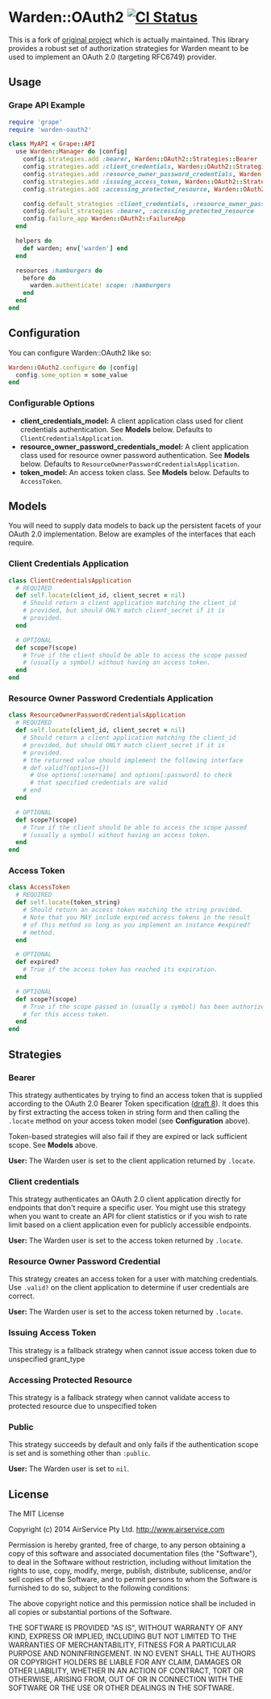 # Warden::OAuth2 [![CI Status](https://secure.travis-ci.org/airservice/warden-oauth2.png)](http://travis-ci.org/airservice/warden-oauth2)

This is a fork of [original project](https://github.com/opperator/warden-oauth2) which is actually maintained.
This library provides a robust set of authorization strategies for
Warden meant to be used to implement an OAuth 2.0 (targeting RFC6749)
provider.

## Usage

### Grape API Example

```ruby
require 'grape'
require 'warden-oauth2'

class MyAPI < Grape::API
  use Warden::Manager do |config|
    config.strategies.add :bearer, Warden::OAuth2::Strategies::Bearer
    config.strategies.add :client_credentials, Warden::OAuth2::Strategies::ClientCredentials
    config.strategies.add :resource_owner_password_credentials, Warden::OAuth2::Strategies::ResourceOwnerPasswordCredentials
    config.strategies.add :issuing_access_token, Warden::OAuth2::Strategies::IssuingAccessToken
    config.strategies.add :accessing_protected_resource, Warden::OAuth2::Strategies::AccessingProtectedResource

    config.default_strategies :client_credentials, :resource_owner_password_credentials, :issuing_access_token
    config.default_strategies :bearer, :accessing_protected_resource
    config.failure_app Warden::OAuth2::FailureApp
  end

  helpers do
    def warden; env['warden'] end
  end

  resources :hamburgers do
    before do
      warden.authenticate! scope: :hamburgers
    end
  end
end
```

## Configuration

You can configure Warden::OAuth2 like so:

```ruby
Warden::OAuth2.configure do |config|
  config.some_option = some_value
end
```

### Configurable Options

* **client_credentials_model:** A client application class used for client credentials authentication. See **Models** below.
  Defaults to `ClientCredentialsApplication`.
* **resource_owner_password_credentials_model:** A client application class used for resource owner password authentication. See **Models** below.
  Defaults to `ResourceOwnerPasswordCredentialsApplication`.
* **token_model:** An access token class. See **Models** below. Defaults
  to `AccessToken`.

## Models

You will need to supply data models to back up the persistent facets of
your OAuth 2.0 implementation. Below are examples of the interfaces that
each require.

### Client Credentials Application

```ruby
class ClientCredentialsApplication
  # REQUIRED
  def self.locate(client_id, client_secret = nil)
    # Should return a client application matching the client_id
    # provided, but should ONLY match client_secret if it is
    # provided.
  end

  # OPTIONAL
  def scope?(scope)
    # True if the client should be able to access the scope passed
    # (usually a symbol) without having an access token.
  end
end
```

### Resource Owner Password Credentials Application

```ruby
class ResourceOwnerPasswordCredentialsApplication
  # REQUIRED
  def self.locate(client_id, client_secret = nil)
    # Should return a client application matching the client_id
    # provided, but should ONLY match client_secret if it is
    # provided.
    # the returned value should implement the following interface
    # def valid?(options={})
      # Use options[:username] and options[:password] to check
      # that specified credentials are valid
    # end
  end

  # OPTIONAL
  def scope?(scope)
    # True if the client should be able to access the scope passed
    # (usually a symbol) without having an access token.
  end
end
```

### Access Token

```ruby
class AccessToken
  # REQUIRED
  def self.locate(token_string)
    # Should return an access token matching the string provided.
    # Note that you MAY include expired access tokens in the result
    # of this method so long as you implement an instance #expired?
    # method.
  end

  # OPTIONAL
  def expired?
    # True if the access token has reached its expiration.
  end

  # OPTIONAL
  def scope?(scope)
    # True if the scope passed in (usually a symbol) has been authorized
    # for this access token.
  end
end
```

## Strategies

### Bearer

This strategy authenticates by trying to find an access token that is
supplied according to the OAuth 2.0 Bearer Token specification
([draft 8][oauth2-bearer]). It does this by first extracting the access
token in string form and then calling the `.locate` method on your
access token model (see **Configuration** above).

Token-based strategies will also fail if they are expired or lack
sufficient scope. See **Models** above.

**User:** The Warden user is set to the client application returned by
`.locate`.

### Client credentials

This strategy authenticates an OAuth 2.0 client application directly for
endpoints that don't require a specific user. You might use this
strategy when you want to create an API for client statistics or if you
wish to rate limit based on a client application even for publicly
accessible endpoints.

**User:** The Warden user is set to the access token returned by `.locate`.

### Resource Owner Password Credential

This strategy creates an access token for a user with matching credentials.
Use `.valid?` on the client application to determine if user credentials are correct.

**User:** The Warden user is set to the access token returned by `.locate`.

### Issuing Access Token

This strategy is a fallback strategy when cannot issue access token due to unspecified grant_type

### Accessing Protected Resource

This strategy is a fallback strategy when cannot validate access to protected resource due to unspecified token

### Public

This strategy succeeds by default and only fails if the authentication
scope is set and is something other than `:public`.

**User:** The Warden user is set to `nil`.

[oauth2]: http://tools.ietf.org/html/draft-ietf-oauth-v2-22
[oauth2-bearer]: http://tools.ietf.org/html/draft-ietf-oauth-v2-bearer-08

## License
The MIT License

Copyright (c) 2014 AirService Pty Ltd. http://www.airservice.com

Permission is hereby granted, free of charge, to any person obtaining a copy
of this software and associated documentation files (the "Software"), to deal
in the Software without restriction, including without limitation the rights
to use, copy, modify, merge, publish, distribute, sublicense, and/or sell
copies of the Software, and to permit persons to whom the Software is
furnished to do so, subject to the following conditions:

The above copyright notice and this permission notice shall be included in
all copies or substantial portions of the Software.

THE SOFTWARE IS PROVIDED "AS IS", WITHOUT WARRANTY OF ANY KIND, EXPRESS OR
IMPLIED, INCLUDING BUT NOT LIMITED TO THE WARRANTIES OF MERCHANTABILITY,
FITNESS FOR A PARTICULAR PURPOSE AND NONINFRINGEMENT. IN NO EVENT SHALL THE
AUTHORS OR COPYRIGHT HOLDERS BE LIABLE FOR ANY CLAIM, DAMAGES OR OTHER
LIABILITY, WHETHER IN AN ACTION OF CONTRACT, TORT OR OTHERWISE, ARISING FROM,
OUT OF OR IN CONNECTION WITH THE SOFTWARE OR THE USE OR OTHER DEALINGS IN
THE SOFTWARE.
